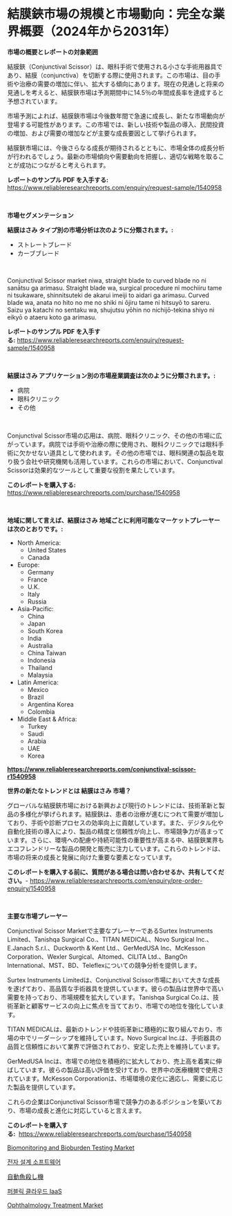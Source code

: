 <p><h1>結膜鋏市場の規模と市場動向：完全な業界概要（2024年から2031年）</h1></p><p><strong>市場の概要とレポートの対象範囲</strong></p>
<p><p>結膜鋏（Conjunctival Scissor）は、眼科手術で使用される小さな手術用器具であり、結膜（conjunctiva）を切断する際に使用されます。この市場は、目の手術や治療の需要の増加に伴い、拡大する傾向にあります。現在の見通しと将来の見通しを考えると、結膜鋏市場は予測期間中に14.5％の年間成長率を達成すると予想されています。</p><p>市場予測によれば、結膜鋏市場は今後数年間で急速に成長し、新たな市場動向が登場する可能性があります。この市場では、新しい技術や製品の導入、民間投資の増加、および需要の増加などが主要な成長要因として挙げられます。</p><p>結膜鋏市場には、今後さらなる成長が期待されるとともに、市場全体の成長分析が行われるでしょう。最新の市場傾向や需要動向を把握し、適切な戦略を取ることが成功につながると考えられます。</p></p>
<p><strong>レポートのサンプル PDF を入手する:</strong> <a href="https://www.reliableresearchreports.com/enquiry/request-sample/1540958">https://www.reliableresearchreports.com/enquiry/request-sample/1540958</a></p>
<p>&nbsp;</p>
<p><strong>市場セグメンテーション</strong></p>
<p><strong>結膜はさみ タイプ別の市場分析は次のように分類されます。:</strong></p>
<p><ul><li>ストレートブレード</li><li>カーブブレード</li></ul></p>
<p>&nbsp;</p>
<p><p>Conjunctival Scissor market niwa, straight blade to curved blade no ni sanātsu ga arimasu. Straight blade wa, surgical procedure ni mochiiru tame ni tsukaware, shinnitsuteki de akarui imeiji to aidari ga arimasu. Curved blade wa, anata no hito no me no shiki ni ōjiru tame ni hitsuyō to sareru. Saizu ya katachi no sentaku wa, shujutsu yōhin no nichijō-tekina shiyo ni eikyō o ataeru koto ga arimasu.</p></p>
<p><strong>レポートのサンプル PDF を入手する:</strong>&nbsp;<a href="https://www.reliableresearchreports.com/enquiry/request-sample/1540958">https://www.reliableresearchreports.com/enquiry/request-sample/1540958</a></p>
<p>&nbsp;</p>
<p><strong> 結膜はさみ アプリケーション別の市場産業調査は次のように分類されます。:</strong></p>
<p><ul><li>病院</li><li>眼科クリニック</li><li>その他</li></ul></p>
<p>&nbsp;</p>
<p><p>Conjunctival Scissor市場の応用は、病院、眼科クリニック、その他の市場に広がっています。病院では手術や治療の際に使用され、眼科クリニックでは眼科手術に欠かせない道具として使われます。その他の市場では、眼科関連の製品を取り扱う会社や研究機関も活用しています。これらの市場において、Conjunctival Scissorは効果的なツールとして重要な役割を果たしています。</p></p>
<p><strong>このレポートを購入する:</strong>&nbsp; <a href="https://www.reliableresearchreports.com/purchase/1540958">https://www.reliableresearchreports.com/purchase/1540958</a></p>
<p>&nbsp;</p>
<p><strong>地域に関して言えば、結膜はさみ 地域ごとに利用可能なマーケットプレーヤーは次のとおりです。:</strong></p>
<p><ul>
    <li>
        North America:
        <ul>
            <li>United States</li>
            <li>Canada</li>
        </ul>
    </li>
    <li>
        Europe:
        <ul>
            <li>Germany</li>
            <li>France</li>
            <li>U.K.</li>
            <li>Italy</li>
            <li>Russia</li>
        </ul>
    </li>
    <li>
        Asia-Pacific:
        <ul>
            <li>China</li>
            <li>Japan</li>
            <li>South Korea</li>
            <li>India</li>
            <li>Australia</li>
            <li>China Taiwan</li>
            <li>Indonesia</li>
            <li>Thailand</li>
            <li>Malaysia</li>
        </ul>
    </li>
    <li>
        Latin America:
        <ul>
            <li>Mexico</li>
            <li>Brazil</li>
            <li>Argentina Korea</li>
            <li>Colombia</li>
        </ul>
    </li>
    <li>
        Middle East & Africa:
        <ul>
            <li>Turkey</li>
            <li>Saudi</li>
            <li>Arabia</li>
            <li>UAE</li>
            <li>Korea</li>
        </ul>
    </li>
    </ul></p>
<p><strong><a href="https://www.reliableresearchreports.com/conjunctival-scissor-r1540958">https://www.reliableresearchreports.com/conjunctival-scissor-r1540958</a></strong>&nbsp;</p>
<p><strong>世界の新たなトレンドとは 結膜はさみ 市場？</strong></p>
<p><p>グローバルな結膜鋏市場における新興および現行のトレンドには、技術革新と製品の多様化が挙げられます。結膜鋏は、患者の治療が進むにつれて需要が増加しており、手術や診断プロセスの効率向上に貢献しています。また、デジタル化や自動化技術の導入により、製品の精度と信頼性が向上し、市場競争力が高まっています。さらに、環境への配慮や持続可能性の重要性が高まる中、結膜鋏業界もエコフレンドリーな製品の開発と販売に注力しています。これらのトレンドは、市場の将来の成長と発展に向けた重要な要素となっています。</p></p>
<p><strong>このレポートを購入する前に、質問がある場合は問い合わせるか、共有してください。</strong>- <a href="https://www.reliableresearchreports.com/enquiry/pre-order-enquiry/1540958">https://www.reliableresearchreports.com/enquiry/pre-order-enquiry/1540958</a></p>
<p>&nbsp;</p>
<p><strong>主要な市場プレーヤー</strong></p>
<p><p>Conjunctival Scissor Marketで主要なプレーヤーであるSurtex Instruments Limited、Tanishqa Surgical Co.、TITAN MEDICAL、Novo Surgical Inc.、E.Janach S.r.l.、Duckworth & Kent Ltd.、GerMedUSA Inc、McKesson Corporation、Wexler Surgical、Altomed、CILITA Ltd.、BangOn International、MST、BD、Teleflexについての競争分析を提供します。</p><p>Surtex Instruments Limitedは、Conjunctival Scissor市場において大きな成長を遂げており、高品質な手術器具を提供しています。彼らの製品は世界中で高い需要を持っており、市場規模を拡大しています。Tanishqa Surgical Co.は、技術革新と顧客サービスの向上に焦点を当てており、市場での地位を強化しています。</p><p>TITAN MEDICALは、最新のトレンドや技術革新に積極的に取り組んでおり、市場の中でリーダーシップを維持しています。Novo Surgical Inc.は、手術器具の品質と信頼性において業界で評価されており、安定した売上を維持しています。</p><p>GerMedUSA Incは、市場での地位を積極的に拡大しており、売上高を着実に伸ばしています。彼らの製品は高い評価を受けており、世界中の医療機関で使用されています。McKesson Corporationは、市場環境の変化に適応し、需要に応じた製品を提供しています。</p><p>これらの企業はConjunctival Scissor市場で競争力のあるポジションを築いており、市場の成長と進化に対応していると言えます。</p></p>
<p><strong>このレポートを購入する:</strong>&nbsp;&nbsp;<a href="https://www.reliableresearchreports.com/purchase/1540958">https://www.reliableresearchreports.com/purchase/1540958</a></p>
<p><p><a href="https://github.com/nicoletavirag/Market-Research-Report-List-3/blob/main/biomonitoring-and-bioburden-testing-market.md">Biomonitoring and Bioburden Testing Market</a></p><p><a href="https://github.com/vs019sa3m8x/Market-Research-Report-List-2/blob/main/506210354491.md">전자 설계 소프트웨어</a></p><p><a href="https://github.com/AylinBeier/Market-Research-Report-List-1/blob/main/768051356368.md">自動魚殺し機</a></p><p><a href="https://github.com/Madalyell456456/Market-Research-Report-List-1/blob/main/281343454492.md">퍼블릭 클라우드 IaaS</a></p><p><a href="https://www.linkedin.com/pulse/ophthalmology-treatment-market-exploring-share-trends-future-1cv4f">Ophthalmology Treatment Market</a></p></p>